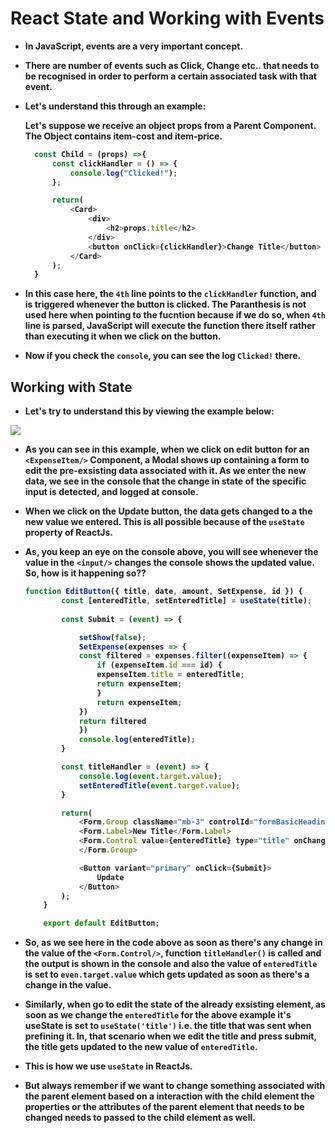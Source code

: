 <p align="justify">
<strong>

# React State and Working with Events

- In JavaScript, events are a very important concept.
- There are number of events such as Click, Change etc.. that needs to be recognised in order to perform a certain associated task with that event.
- Let's understand this through an example:

  Let's suppose we receive an object props from a Parent Component. The Object contains item-cost and item-price.

  ```JavaScript
    const Child = (props) =>{
        const clickHandler = () => {
            console.log("Clicked!");
        };

        return(
            <Card>
                <div>
                    <h2>props.title</h2>
                </div>
                <button onClick={clickHandler}>Change Title</button>
            </Card>
        );
    }
  ```

- In this case here, the `4th` line points to the `clickHandler` function, and is triggered whenever the button is clicked. The Paranthesis is not used here when pointing to the fucntion because if we do so, when `4th` line is parsed, JavaScript will execute the function there itself rather than executing it when we click on the button.

- Now if you check the `console`, you can see the log `Clicked!` there.

## Working with State

- Let's try to understand this by viewing the example below:

![](imgs/Screen%20Recording%202023-02-17%20at%205.27.31%20AM.gif)

- As you can see in this example, when we click on edit button for an `<ExpenseItem/>` Component, a Modal shows up containing a form to edit the pre-exsisting data associated with it. As we enter the new data, we see in the console that the change in state of the specific input is detected, and logged at console.
  
- When we click on the Update button, the data gets changed to a the new value we entered. This is all possible because of the `useState` property of ReactJs.

- As, you keep an eye on the console above, you will see whenever the value in the `<input/>` changes the console shows the updated value. So, how is it happening so??

    ```javascript
    function EditButton({ title, date, amount, SetExpense, id }) {
            const [enteredTitle, setEnteredTitle] = useState(title);
            
            const Submit = (event) => {

                setShow(false);
                SetExpense(expenses => {
                const filtered = expenses.filter((expenseItem) => {
                    if (expenseItem.id === id) {
                    expenseItem.title = enteredTitle;
                    return expenseItem;
                    }
                    return expenseItem;
                })
                return filtered
                })
                console.log(enteredTitle);
            }

            const titleHandler = (event) => {
                console.log(event.target.value);
                setEnteredTitle(event.target.value);
            }

            return(
                <Form.Group className="mb-3" controlId="formBasicHeading">
                <Form.Label>New Title</Form.Label>
                <Form.Control value={enteredTitle} type="title" onChange={titleHandler} placeholder={title} />
                </Form.Group>

                <Button variant="primary" onClick={Submit}>
                    Update
                </Button>
            );
        }

        export default EditButton;
    ```

- So, as we see here in the code above as soon as there's any change in the value of the `<Form.Control/>`, function `titleHandler()` is called and the output is shown in the console and also the value of `enteredTitle` is set to `even.target.value` which gets updated as soon as there's a change in the value.

- Similarly, when go to edit the state of the already exsisting element, as soon as we change the `enteredTitle` for the above example it's useState is set to `useState('title')` i.e. the title that was sent when prefining it. In, that scenario when we edit the title and press submit, the title gets updated to the new value of `enteredTitle`.

- This is how we use `useState` in ReactJs.

- But always remember if we want to change something associated with the parent element based on a interaction with the child element the properties or the attributes of the parent element that needs to be changed needs to passed to the child element as well.




</strong>
</p>
